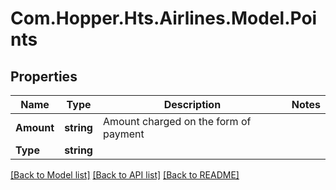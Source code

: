 # Com.Hopper.Hts.Airlines.Model.Points

## Properties

Name | Type | Description | Notes
------------ | ------------- | ------------- | -------------
**Amount** | **string** | Amount charged on the form of payment | 
**Type** | **string** |  | 

[[Back to Model list]](../README.md#documentation-for-models) [[Back to API list]](../README.md#documentation-for-api-endpoints) [[Back to README]](../README.md)

